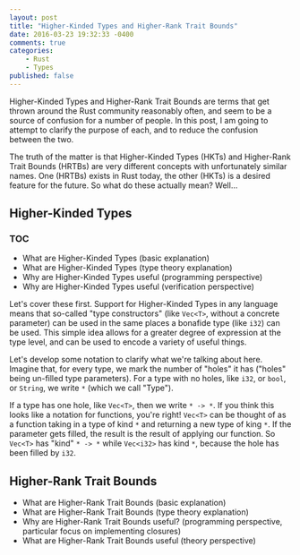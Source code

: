 ```yaml
---
layout: post
title: "Higher-Kinded Types and Higher-Rank Trait Bounds"
date: 2016-03-23 19:32:33 -0400
comments: true
categories:
    - Rust
    - Types
published: false
---
```


Higher-Kinded Types and Higher-Rank Trait Bounds are terms that get thrown around
the Rust community reasonably often, and seem to be a source of confusion for a
number of people. In this post, I am going to attempt to clarify the purpose of
each, and to reduce the confusion between the two.

The truth of the matter is that Higher-Kinded Types (HKTs) and Higher-Rank Trait
Bounds (HRTBs) are very different concepts with unfortunately similar names. One
(HRTBs) exists in Rust today, the other (HKTs) is a desired feature for the future.
So what do these actually mean? Well...

<!-- more -->

## Higher-Kinded Types

### TOC

- What are Higher-Kinded Types (basic explanation)
- What are Higher-Kinded Types (type theory explanation)
- Why are Higher-Kinded Types useful (programming perspective)
- Why are Higher-Kinded Types useful (verification perspective)

Let's cover these first. Support for Higher-Kinded Types in any language means that
so-called "type constructors" (like `Vec<T>`, without a concrete parameter) can be
used in the same places a bonafide type (like `i32`) can be used. This simple idea
allows for a greater degree of expression at the type level, and can be used to
encode a variety of useful things.

Let's develop some notation to clarify what we're talking about here. Imagine that,
for every type, we mark the number of "holes" it has ("holes" being un-filled type
parameters). For a type with no holes, like `i32`, or `bool`, or `String`, we write
`*` (which we call "Type").

If a type has one hole, like `Vec<T>`, then we write `* -> *`. If you think this
looks like a notation for functions, you're right! `Vec<T>` can be thought of as a
function taking in a type of kind `*` and returning a new type of king `*`. If the
parameter gets filled, the result is the result of applying our function. So
`Vec<T>` has "kind" `* -> *` while `Vec<i32>` has kind `*`, because the hole has
been filled by `i32`.

## Higher-Rank Trait Bounds

- What are Higher-Rank Trait Bounds (basic explanation)
- What are Higher-Rank Trait Bounds (type theory explanation)
- Why are Higher-Rank Trait Bounds useful? (programming perspective, particular focus on implementing closures)
- What are Higher-Rank Trait Bounds useful (theory perspective)

